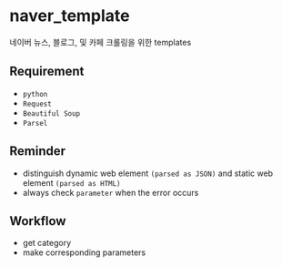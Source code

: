 # naver_template

네이버 뉴스, 블로그, 및 카페 크롤링을 위한 templates

## Requirement
* `python` 
* `Request`
* `Beautiful Soup`
* `Parsel` 

## Reminder
 * distinguish dynamic web element `(parsed as JSON)` and static web element `(parsed as HTML)`
 * always check `parameter` when the error occurs

## Workflow

* get category
* make corresponding parameters
